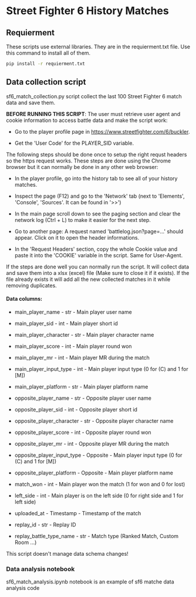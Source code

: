 # Street Fighter 6 History Matches

## Requierment

These scripts use external libraries. They are in the requierment.txt file.
Use this command to install all of them.

```cmd
pip install -r requierment.txt
```

## Data collection script

sf6_match_collection.py script collect the last 100 Street Fighter 6 match data and save them.

**BEFORE RUNNING THIS SCRIPT**: The user must retrieve user agent and cookie information to access
battle data and make the script work:

- Go to the player profile page in https://www.streetfighter.com/6/buckler. 

- Get the 'User Code' for the PLAYER_SID variable.

The following steps should be done once to setup the right requst headers so the https request works.
These steps are done using the Chrome browser but it can normally be done in any other web browser:

- In the player profile, go into the history tab to see all of your history matches.

- Inspect the page (F12) and go to 
  the 'Network' tab (next to 'Elements', 'Console', 'Sources'. It can be found in '>>')
  
- In the main page scroll down to see the paging section and 
  clear the network log (Ctrl + L) to make it easier for the next step.

- Go to another page: A request named 'battlelog.json?page=...' should appear. 
  Click on it to open the header informations.

- In the 'Request Headers' section, copy the whole Cookie value and paste it 
  into the 'COOKIE' variable in the script. Same for User-Agent.

If the steps are done well you can normally run the script. It will collect data and save them into a
xlsx (excel) file (Make sure to close it if it exists). 
If the file already exists it will add all the new collected matches in it 
while removing duplicates.

#### Data columns: 

- main_player_name - str - Main player user name
- main_player_sid - int - Main player short id
- main_player_character - str - Main player character name
- main_player_score - int - Main player round won
- main_player_mr - int - Main player MR during the match
- main_player_input_type - int - Main player input type (0 for (C) and 1 for [M])
- main_player_platform - str - Main player platform name

- opposite_player_name - str - Opposite player user name
- opposite_player_sid - int - Opposite player short id
- opposite_player_character - str - Opposite player character name
- opposite_player_score - int - Opposite player round won
- opposite_player_mr - int - Opposite player MR during the match
- opposite_player_input_type - Opposite - Main player input type (0 for (C) and 1 for [M])
- opposite_player_platform - Opposite - Main player platform name

- match_won - int - Main player won the match (1 for won and 0 for lost)
- left_side - int - Main player is on the left side (0 for right side and 1 for left side)
- uploaded_at - Timestamp - Timestamp of the match
- replay_id - str - Replay ID
- replay_battle_type_name - str - Match type (Ranked Match, Custom Room ...)

This script doesn't manage data schema changes!

### Data analysis notebook

sf6_match_analysis.ipynb notebook is an example of sf6 matche data analysis code
